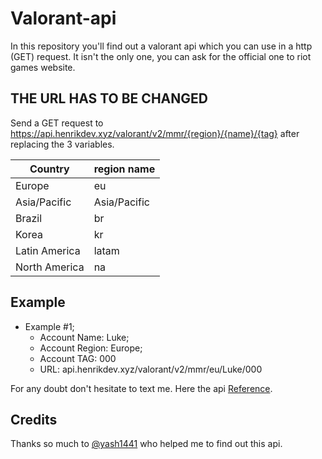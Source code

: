 # Valorant-api
In this repository you'll find out a valorant api which you can use in a http (GET) request.  It isn't the only one, you can ask for the official one to riot games website. 

## THE URL HAS TO BE CHANGED
Send a GET request to https://api.henrikdev.xyz/valorant/v2/mmr/{region}/{name}/{tag} after replacing the 3 variables.

|Country|region name
|---|---|
|Europe| eu|
|Asia/Pacific| Asia/Pacific|
|Brazil| br|
|Korea| kr|
|Latin America| latam|
|North America| na|

## Example
 * Example #1;
    * Account Name: Luke;
    * Account Region: Europe;
    * Account TAG: 000
    * URL: api.henrikdev.xyz/valorant/v2/mmr/eu/Luke/000

For any doubt don't hesitate to text me. Here the api [Reference](https://app.swaggerhub.com/apis-docs/Henrik-3/HenrikDev-API/3.0.0).


## Credits

Thanks so much to [@yash1441](https://github.com/yash1441) who helped me to find out this api.
